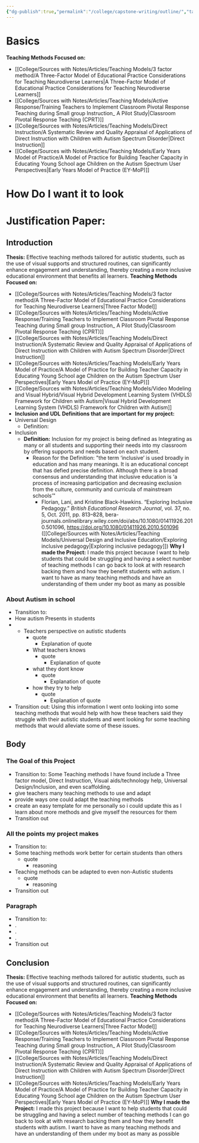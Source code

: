 ```yaml
---
{"dg-publish":true,"permalink":"/college/capstone-writing/outline/","tags":["outline","Feb25th","Classroom-Pivotal-Response-Teaching-CPRT","3factormethod","direct-instruction","eymop"]}
---
```


# Basics 

**Teaching Methods Focused on:**
- [[College/Sources with Notes/Articles/Teaching Models/3 factor method/A Three-Factor Model of Educational Practice Considerations for Teaching Neurodiverse Learners\|A Three-Factor Model of Educational Practice Considerations for Teaching Neurodiverse Learners]]
- [[College/Sources with Notes/Articles/Teaching Models/Active Response/Training Teachers to Implement Classroom Pivotal Response Teaching during  Small group Instruction_ A Pilot Study\|Classroom Pivotal Response Teaching (CPRT)]]
- [[College/Sources with Notes/Articles/Teaching Models/Direct Instruction/A Systematic Review and Quality Appraisal of Applications of Direct Instruction with Children with Autism Spectrum Disorder\|Direct Instruction]]
- [[College/Sources with Notes/Articles/Teaching Models/Early Years Model of Practice/A Model of Practice for Building Teacher Capacity in Educating Young School age Children on the Autism Spectrum User Perspectives\|Early Years Model of Practice (EY-MoP)]]

# **How Do I want it to look**
# **Justification Paper:**
## **Introduction**
**Thesis:** Effective teaching methods tailored for autistic students, such as the use of visual supports and structured routines, can significantly enhance engagement and understanding, thereby creating a more inclusive educational environment that benefits all learners.
**Teaching Methods Focused on:**
- [[College/Sources with Notes/Articles/Teaching Models/3 factor method/A Three-Factor Model of Educational Practice Considerations for Teaching Neurodiverse Learners\|Three Factor Model]]
- [[College/Sources with Notes/Articles/Teaching Models/Active Response/Training Teachers to Implement Classroom Pivotal Response Teaching during  Small group Instruction_ A Pilot Study\|Classroom Pivotal Response Teaching (CPRT)]]
- [[College/Sources with Notes/Articles/Teaching Models/Direct Instruction/A Systematic Review and Quality Appraisal of Applications of Direct Instruction with Children with Autism Spectrum Disorder\|Direct Instruction]]
- [[College/Sources with Notes/Articles/Teaching Models/Early Years Model of Practice/A Model of Practice for Building Teacher Capacity in Educating Young School age Children on the Autism Spectrum User Perspectives\|Early Years Model of Practice (EY-MoP)]]
- [[College/Sources with Notes/Articles/Teaching Models/Video Modeling and Visual Hybrid/Visual Hybrid Development Learning System (VHDLS) Framework for Children with Autism\|Visual Hybrid Development Learning System (VHDLS) Framework for Children with Autism]]
- **Inclusion and UDL**
**Definitions that are important for my project:**
- Universal Design
	- Definition: 
- Inclusion
	- **Definition:** Inclusion for my project is being defined as Integrating as many or all students and supporting their needs into my classroom by offering supports and needs based on each student.
		- Reason for the Definition: "the term ‘inclusive’ is used broadly in education and has many meanings. It is an educational concept that has defied precise definition. Although there is a broad consensus and understanding that inclusive education is ‘a process of increasing participation and decreasing exclusion from the culture, community and curricula of mainstream schools’"
			- Florian, Lani, and Kristine Black-Hawkins. “Exploring Inclusive Pedagogy.” _British Educational Research Journal_, vol. 37, no. 5, Oct. 2011, pp. 813–828, bera-journals.onlinelibrary.wiley.com/doi/abs/10.1080/01411926.2010.501096, https://doi.org/10.1080/01411926.2010.501096 ([[College/Sources with Notes/Articles/Teaching Models/Universal Design and Inclusive Education/Exploring inclusive pedagogy\|Exploring inclusive pedagogy]])
**Why I made the Project:** I made this project because I want to help students that could be struggling and having a select number of teaching methods I can go back to look at with research backing them and how they benefit students with autism.  I want to have as many teaching methods and have an understanding of them under my boot as many as possible
### About Autism in school
- Transition to: 
- How autism Presents in students 
- - Teachers perspective on autistic students 
	- quote
		-  Explanation of quote 
	- What teachers knows
		- quote
			-  Explanation of quote 
	- what they dont know
		- quote
			-  Explanation of quote 
	- how they try to help
		- quote
			-  Explanation of quote 
- Transition out: Using this information I went onto looking into some teaching methods that would help with how these teachers said they struggle with their autistic students and went looking for some teaching methods that would alleviate some of these issues. 


## Body



### The Goal of this Project
- Transition to: Some Teaching methods I have found include a Three factor model, Direct Instruction, Visual aids/technology help, Universal Design/Inclusion, and even scaffolding. 
- give teachers many teaching methods to use and adapt
- provide ways one could adapt the teaching methods
- create an easy template for me personally so i could update this as I learn about more methods and give myself the resources for them
- Transition out
###  All the points my project makes 
- Transition to: 
- Some teaching methods work better for certain students than others
	- quote
		- reasoning
- Teaching methods can be adapted to even non-Autistic students
	- quote
		- reasoning
- Transition out

### Paragraph
- Transition to: 
- .
- .
- .
- Transition out

## Conclusion
**Thesis:** Effective teaching methods tailored for autistic students, such as the use of visual supports and structured routines, can significantly enhance engagement and understanding, thereby creating a more inclusive educational environment that benefits all learners.
**Teaching Methods Focused on:**
- [[College/Sources with Notes/Articles/Teaching Models/3 factor method/A Three-Factor Model of Educational Practice Considerations for Teaching Neurodiverse Learners\|Three Factor Model]]
- [[College/Sources with Notes/Articles/Teaching Models/Active Response/Training Teachers to Implement Classroom Pivotal Response Teaching during  Small group Instruction_ A Pilot Study\|Classroom Pivotal Response Teaching (CPRT)]]
- [[College/Sources with Notes/Articles/Teaching Models/Direct Instruction/A Systematic Review and Quality Appraisal of Applications of Direct Instruction with Children with Autism Spectrum Disorder\|Direct Instruction]]
- [[College/Sources with Notes/Articles/Teaching Models/Early Years Model of Practice/A Model of Practice for Building Teacher Capacity in Educating Young School age Children on the Autism Spectrum User Perspectives\|Early Years Model of Practice (EY-MoP)]]
**Why I made the Project:** I made this project because I want to help students that could be struggling and having a select number of teaching methods I can go back to look at with research backing them and how they benefit students with autism.  I want to have as many teaching methods and have an understanding of them under my boot as many as possible



